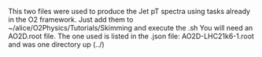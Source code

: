 This two files were used to produce the Jet pT spectra using tasks already in the O2 framework.
Just add them to ~/alice/O2Physics/Tutorials/Skimming and execute the .sh
You will need an AO2D.root file.
The one used is listed in the .json file: AO2D-LHC21k6-1.root and was one directory up (../)
